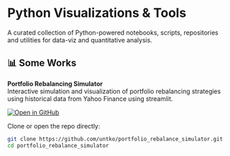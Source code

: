 
# Python Visualizations & Tools

A curated collection of Python-powered notebooks, scripts, repositories and utilities for data-viz and quantitative analysis.

## 📊 Some Works
**Portfolio Rebalancing Simulator**  
Interactive simulation and visualization of portfolio rebalancing strategies using historical data from Yahoo Finance using streamlit.

[![Open in GitHub](https://img.shields.io/badge/GitHub-Open%20Repo-blue?logo=github)](https://github.com/untko/portfolio_rebalance_simulator)

Clone or open the repo directly:

```bash
git clone https://github.com/untko/portfolio_rebalance_simulator.git
cd portfolio_rebalance_simulator
```